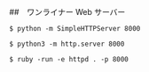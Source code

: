 ##　ワンライナー Web サーバー

```
$ python -m SimpleHTTPServer 8000

$ python3 -m http.server 8000 

$ ruby -run -e httpd . -p 8000
```
